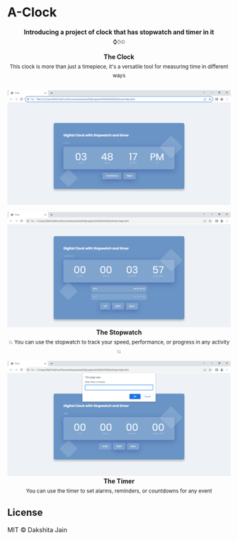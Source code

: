 # A-Clock

<p align="center">
  <b>Introducing a project of clock that has stopwatch and timer in it</b></br>
  <sub>⌚⏱⏲<sub> 
</p>

<p align="center">
  <b>The Clock</b><br/>
  <sub>This clock is more than just a timepiece, it's a versatile tool for measuring time in different ways<sub>
  <br><br><img alt="Clock" src="./clockImg.png">
</p>
  

<p align="center">
  <img alt="githunt" src="./stopwatchImg.png">
  <b>The Stopwatch</b><br>
  <sub>💥 You can use the stopwatch to track your speed, performance, or progress in any activity 💥</sub>
</p>
  
<p align="center">
  <img alt="githunt" src="./TimerImg.png">
  <b>The Timer</b><br>
  <sub> You can use the timer to set alarms, reminders, or countdowns for any event</sub>
</p>

## License

MIT © Dakshita Jain
